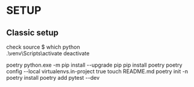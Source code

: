 # SETUP

## Classic setup

check source
$ which python\
  .\venv\Scripts\activate
  deactivate

poetry
    python.exe -m pip install --upgrade pip
	pip install poetry
	poetry config --local virtualenvs.in-project true
	touch README.md
	poetry init -n
	poetry install
    poetry add pytest --dev